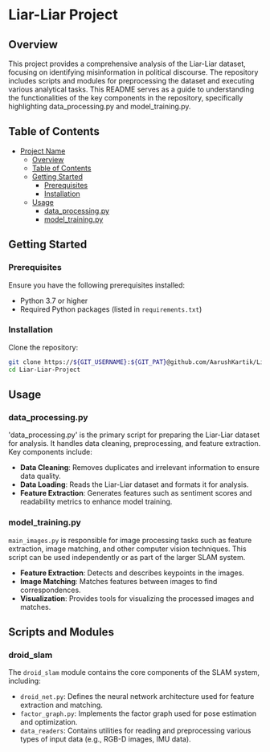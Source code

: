 
# Liar-Liar Project

## Overview

This project provides a comprehensive analysis of the Liar-Liar dataset, focusing on identifying misinformation in political discourse. The repository includes scripts and modules for preprocessing the dataset and executing various analytical tasks. This README serves as a guide to understanding the functionalities of the key components in the repository, specifically highlighting data_processing.py and model_training.py.

## Table of Contents
- [Project Name](#project-name)
  - [Overview](#overview)
  - [Table of Contents](#table-of-contents)
  - [Getting Started](#getting-started)
    - [Prerequisites](#prerequisites)
    - [Installation](#installation)
  - [Usage](#usage)
    - [data_processing.py](#main_droid_fullpy)
    - [model_training.py](#main_images_fullpy)

## Getting Started

### Prerequisites

Ensure you have the following prerequisites installed:
- Python 3.7 or higher
- Required Python packages (listed in `requirements.txt`)

### Installation

Clone the repository:
```bash
git clone https://${GIT_USERNAME}:${GIT_PAT}@github.com/AarushKartik/Liar-Liar-Project.git
cd Liar-Liar-Project

```

## Usage

### data_processing.py

'data_processing.py' is the primary script for preparing the Liar-Liar dataset for analysis. It handles data cleaning, preprocessing, and feature extraction. Key components include:

- **Data Cleaning**: Removes duplicates and irrelevant information to ensure data quality.
- **Data Loading**: Reads the Liar-Liar dataset and formats it for analysis.
- **Feature Extraction**: Generates features such as sentiment scores and readability metrics to enhance model training.

### model_training.py

`main_images.py` is responsible for image processing tasks such as feature extraction, image matching, and other computer vision techniques. This script can be used independently or as part of the larger SLAM system.

- **Feature Extraction**: Detects and describes keypoints in the images.
- **Image Matching**: Matches features between images to find correspondences.
- **Visualization**: Provides tools for visualizing the processed images and matches.

## Scripts and Modules

### droid_slam

The `droid_slam` module contains the core components of the SLAM system, including:
- `droid_net.py`: Defines the neural network architecture used for feature extraction and matching.
- `factor_graph.py`: Implements the factor graph used for pose estimation and optimization.
- `data_readers`: Contains utilities for reading and preprocessing various types of input data (e.g., RGB-D images, IMU data).


